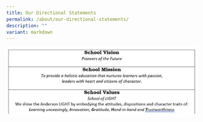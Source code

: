 ```yaml
---
title: Our Directional Statements
permalink: /about/our-directional-statements/
description: ""
variant: markdown
---
```

![](/images/Updated_School_VMV_2023.png)